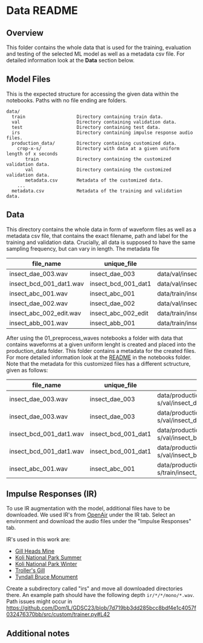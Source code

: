 # Data README 

## Overview 
This folder contains the whole data that is used for the training, evaluation and testing of the selected ML model as well as a metadata csv file. For detailed information look at the **Data** section below.

## Model Files
This is the expected structure for accessing the given data within the notebooks. Paths with no file ending are folders.

~~~
data/
  train                   Directory containing train data.
  val                     Directory containing validation data.
  test                    Directory containing test data.
  irs                     Directory containing impulse response audio files.
  production_data/        Directory containing customized data.
    crop-x-s/             Directory with data at a given uniform length of x seconds
       train              Directory containing the customized validation data.
       val                Directory containing the customized validation data.
       metadata.csv       Metadata of the customized data.
    ...
  metadata.csv            Metadata of the training and validation data.
~~~

## Data
This directory contains the whole data in form of waveform files as well as a metadata csv file, that contains the exact filename, path and label for the training and validation data. Crucially, all data is supposed to have the same sampling frequency, but can vary in length.
The metadata file 


| file_name | unique_file | path | species | label | subset | sample_rate | num_frames | lenght |
| ----------- | ----------- | ----------- | ----------- | ----------- | ----------- | ----------- | ----------- | ----------- |
| insect_dae_003.wav | insect_dae_003 | data/val/insect_dae_003.wav | insect_dae | 49 | validation | 44100 | 30870 | 7 |  
| insect_bcd_001_dat1.wav | insect_bcd_001_dat1 | data/val/insect_bcd_001_dat1.wav | insect_bcd | 34 | validation | 44100 | 88200 | 2 | 
| insect_abc_001.wav | insect_abc_001 | data/train/insect_abc_001.wav | insect_abc | 1 | train | 44100 | 4463050 | 10.5 | 
| insect_dae_002.wav | insect_dae_002 | data/val/insect_dae_002.wav | insect_dae | 49 | validation | 44100 | 238140 | 5.4 |
| insect_abc_002_edit.wav | insect_abc_002_edit | data/train/insect_abc_002_edit.wav | insect_abc | 1 | train | 44100 | 337571 | 7.65467 | 
| insect_abb_001.wav | insect_abb_001 | data/train/insect_abb_001.wav | insect_abb | 7 | train | 44100 | 502740 | 11.4 | 


After using the 01_preprocess_waves notebooks a folder with data that contains waveforms at a given uniform lenght is created and placed into the production_data folder. This folder contains a metadata for the created files.
For more detailed information look at the [README](https://github.com/Dom1L/GDSC23/blob/main/notebooks/README.md) in the notebooks folder.
Note that the metadata for this customized files has a different sctructure, given as follows:

| file_name | unique_file | path | label | subset |
| ----------- | ----------- | ----------- | ----------- | ----------- |
| insect_dae_003.wav | insect_dae_003 | data/production_data/crop-x-s/val/insect_dae_003_chunk1.wav | 49 | validation | 
| insect_dae_003.wav | insect_dae_003 | data/production_data/crop-x-s/val/insect_dae_003_chunk1.wav | 49 | validation | 
| insect_bcd_001_dat1.wav | insect_bcd_001_dat1 | data/production_data/crop-x-s/val/insect_bcd_001_dat1_loop.wav | 34 | validation | 
| insect_bcd_001_dat1.wav | insect_bcd_001_dat1 | data/production_data/crop-x-s/val/insect_bcd_001_dat1_padded.wav | 34 | validation | 
| insect_abc_001.wav | insect_abc_001 | data/production_data/crop-x-s/train/insect_abc_001_chunk1.wav | 1 | train |

## Impulse Responses (IR)

To use IR augmentation with the model, additional files have to be downloaded. 
We used IR's from [OpenAir](https://www.openair.hosted.york.ac.uk/) under the IR tab.
Select an environment and download the audio files under the "Impulse Responses" tab.

IR's used in this work are:
- [Gill Heads Mine](https://www.openair.hosted.york.ac.uk/?page_id=494)
- [Koli National Park Summer](https://www.openair.hosted.york.ac.uk/?page_id=577)
- [Koli National Park Winter](https://www.openair.hosted.york.ac.uk/?page_id=584)
- [Troller's Gill](https://www.openair.hosted.york.ac.uk/?page_id=745)
- [Tyndall Bruce Monument](https://www.openair.hosted.york.ac.uk/?page_id=764)

Create a subdirectory called "irs" and move all downloaded directories there.
An example path should have the following depth ``ir/*/*/mono/*.wav``.
Path issues might occur in https://github.com/Dom1L/GDSC23/blob/7d719bb3dd285bcc8bdf4e1c4057f032476370bb/src/custom/trainer.py#L42

## Additional notes
